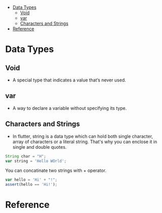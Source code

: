 - [Data Types](#data-types)
  - [Void](#void)
  - [var](#var)
  - [Characters and Strings](#characters-and-strings)
- [Reference](#reference)
# Data Types

## Void
- A special type that indicates a value that’s never used. 

## var
- A way to declare a variable without specifying its type.


## Characters and Strings

- In flutter, string is a data type which can hold both single character, array of characters or a literal string. That's why you can enclose it in single and double quotes.


```js
String char = "H";
var string = 'Hello WOrld';
```

You can concatinate two strings with + operator.

```js
var hello = 'Hi' + "!";
assert(hello == 'Hi!');
```

# Reference
